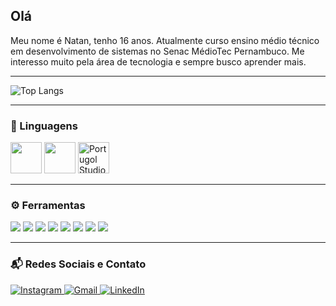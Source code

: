## Olá

Meu nome é Natan, tenho 16 anos. Atualmente curso ensino médio técnico em desenvolvimento de sistemas no Senac MédioTec Pernambuco. Me interesso muito pela área de tecnologia e sempre busco aprender mais.

---

![Top Langs](https://github-readme-stats.vercel.app/api/top-langs/?username=natsnatsnats&hide_border=false&layout=compact&theme=default&bg_color=0D1117&title_color=9D79D6&text_color=ffffff&icon_color=9D79D6)

---

### 💼 Linguagens

<p>
  <img src="https://cdn.jsdelivr.net/gh/devicons/devicon/icons/c/c-original.svg" height="50" />
  <img src="https://cdn.jsdelivr.net/gh/devicons/devicon/icons/javascript/javascript-original.svg" height="50" />
  <img src="https://univali-lite.github.io/Portugol-Studio/assets/img/logo.png" height="50" alt="Portugol Studio" title="Portugol Studio" />
</p>

---

### ⚙ Ferramentas

<p>
  <img src="https://img.shields.io/badge/SQL-4479A1?style=flat&logo=postgresql&logoColor=white" />
  <img src="https://img.shields.io/badge/Windows-0078D6?style=flat&logo=windows&logoColor=white" />
  <img src="https://img.shields.io/badge/Figma-F24E1E?style=flat&logo=figma&logoColor=white" />
  <img src="https://img.shields.io/badge/Notion-000000?style=flat&logo=notion&logoColor=white" />
  <img src="https://img.shields.io/badge/Canva-00C4CC?style=flat&logo=canva&logoColor=white" />
  <img src="https://img.shields.io/badge/Photoshop-31A8FF?style=flat&logo=adobe-photoshop&logoColor=white" />
  <img src="https://img.shields.io/badge/Trello-0052CC?style=flat&logo=trello&logoColor=white" />
  <img src="https://img.shields.io/badge/OneNote-7719AA?style=flat&logo=onenote&logoColor=white" />
</p>

---

### 📬 Redes Sociais e Contato

<p>
  <a href="https://www.instagram.com/nats_alvs" target="_blank">
    <img src="https://img.shields.io/badge/INSTAGRAM-pink?style=for-the-badge&logo=instagram&logoColor=white" alt="Instagram" />
  </a>
  <a href="mailto:natscoisaseria@gmail.com" target="_blank">
    <img src="https://img.shields.io/badge/GMAIL-black?style=for-the-badge&logo=gmail&logoColor=white" alt="Gmail" />
  </a>
  <a href="https://www.linkedin.com/in/natan-alves-pena-127411370/" target="_blank">
  <img src="https://img.shields.io/badge/LINKEDIN-blue?style=for-the-badge&logo=linkedin&logoColor=white" alt="LinkedIn" />
</a>
</p>
